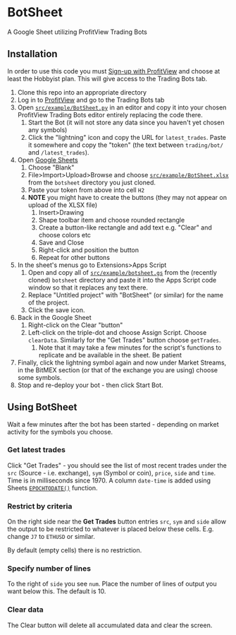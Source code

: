 # BotSheet

A Google Sheet utilizing ProfitView Trading Bots

## Installation

In order to use this code you must [Sign-up with ProfitView](https://profitview.net/register) and choose at least the Hobbyist plan.  This will give access to the Trading Bots tab.

1. Clone this repo into an appropriate directory
2. Log in to [ProfitView](https://profitview.net) and go to the Trading Bots tab
3. Open [`src/example/BotSheet.py`](src/example/BotSheet.py) in an editor and copy it into your chosen ProfitView Trading Bots editor entirely replacing the code there.
   1. Start the Bot (it will not store any data since you haven't yet chosen any symbols)
   2. Click the "lightning" icon and copy the URL for `latest_trades`. Paste it somewhere and copy the "token" (the text between `trading/bot/` and `/latest_trades`).
4. Open [Google Sheets](https://docs.google.com/spreadsheets/)
   1. Choose "Blank"
   2. File>Import>Upload>Browse and choose [`src/example/BotSheet.xlsx`](src/example/BotSheet.xlsx) from the `botsheet` directory you just cloned.
   3. Paste your token from above into cell `H2`
   4. **NOTE** you might have to create the buttons (they may not appear on upload of the XLSX file)
      1. Insert>Drawing
      2. Shape toolbar item and choose rounded rectangle
      3. Create a button-like rectangle and add text e.g. "Clear" and choose colors etc
      4. Save and Close
      5. Right-click and position the button
      6. Repeat for other buttons
5. In the sheet's menus go to Extensions>Apps Script
   1. Open and copy all of [`src/example/botsheet.gs`](src/example/botsheet.gs) from the (recently cloned) `botsheet` directory and paste it into the Apps Script code window so that it replaces any text there.
   2. Replace "Untitled project" with "BotSheet" (or similar) for the name of the project.
   3. Click the save icon.
6. Back in the Google Sheet
   1. Right-click on the Clear "button" 
   2. Left-click on the triple-dot and choose Assign Script.  Choose `clearData`.  Similarly for the "Get Trades" button choose `getTrades`.
      1. Note that it may take a few minutes for the script's functions to replicate and be available in the sheet.  Be patient
7. Finally, click the lightning symbol again and now under Market Streams, in the BitMEX section (or that of the exchange you are using) choose some symbols.
8. Stop and re-deploy your bot - then click Start Bot.

## Using BotSheet

Wait a few minutes after the bot has been started - depending on market activity for the symbols you choose.

### Get latest trades

Click "Get Trades" - you should see the list of most recent trades under the `src` (Source - i.e. exchange), `sym` (Symbol or coin), `price`, `side` and `time`.  Time is in milliseconds since 1970.  A column `date-time` is added using Sheets [`EPOCHTODATE()`](https://support.google.com/docs/answer/13193461?hl=en) function.

### Restrict by criteria

On the right side near the **Get Trades** button entries `src`, `sym` and `side` allow the output to be restricted to whatever is placed below these cells.  E.g. change `J7` to `ETHUSD` or similar.

By default (empty cells) there is no restriction.

### Specify number of lines

To the right of `side` you see `num`.  Place the number of lines of output you want below this.  The default is 10.

### Clear data

The Clear button will delete all accumulated data and clear the screen.